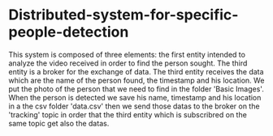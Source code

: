 # Distributed-system-for-specific-people-detection
This system is composed of three elements:
the first entity intended to analyze the video received in order to find the person sought.
The third entity is a broker for the exchange of data.
The third entity receives the data which are the name of the person found, the timestamp and his location.
We put the photo of the person that we need to find in the folder 'Basic Images'. 
When the person is detected we save his name, timestamp and his location in a the csv folder 'data.csv' 
then we send those datas to the broker on the 'tracking' topic in order that the third entity which is subscribred on the same topic get also the datas.
